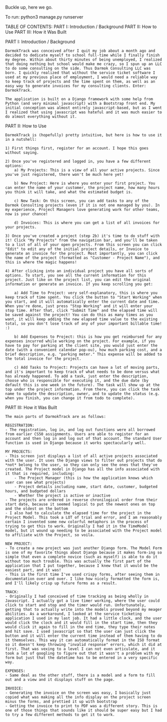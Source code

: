 Buckle up, here we go. 

To run: python3 manage.py runserver 

TABLE OF CONTENTS: 
PART I: Introduction / Background
PART II: How to Use 
PART III: How it Was Built 


PART I: Introduction / Background 

    DarmokTrack was conceived after I quit my job about a month ago and decided to dedicate myself to school full-time while I finally finish my degree. Within about thirty minutes of being unemployed, I realized that doing nothing but school would make me crazy, so I spun up an LLC to do some consulting on the side. Thus Darmok Consulting LLC was born. I quickly realized that without the service ticket software I used at my previous place of employment, I would need a reliable way to keep track of projects and the time spent on them, as well as an easy way to generate invoices for my consulting clients. Enter: DarmokTrack. 

    The application is built on a Django framework with some help from Python (and very minimal javascript) with a Bootstrap front end. My initial conception was almost entirely javascript-based, but as I went I realized that using javascript was hateful and it was much easier to do almost everything without it. 

PART II: How to Use

    DarmokTrack is (hopefully) pretty intuitive, but here is how to use it in a nutshell: 

    1) First things first, register for an account. I hope this goes without saying. 

    2) Once you've registered and logged in, you have a few different options: 
        a) My Projects: This is a view of all your active projects. Since you've just registered, there won't be much here yet! 
        
        b) New Project: Here is where you enter your first project. You can enter the name of your customer, the project name, how many hours you think it will take, and what the estimated budget is. 
        
        c) New Task: On this screen, you can add tasks to any of the Darmok Consulting projects (even if it is not one managed by you). In my experience, Project Managers love generating work for other teams, now is your chance! 
        
        d) Invoices: This is where you can get a list of all invoices for your projects. 

    3) Once you've created a project (step 2b) it's time to do stuff with it! Click "My Projects" from the navigation bar, and you'll be taken to a list of all of your open projects. From this screen you can click "Edit" to edit any of the initial project details, or Invoice to generate an invoice for the project. Most importantly, you can click the name of the project (formatted as "Customer - Project Name"), and this is where the magic happens! 

    4) After clicking into an individual project you have all sorts of options. To start, you see all the current information for this project. Just like on the project list, you can edit the original information or generate an invoice. If you keep scrolling you get: 

        a) Add Time to Project: very self-explanatory, this is where you keep track of time spent. You click the button to "Start Working" when you start, and it will automatically enter the current date and time. When you're done, just press "Stop Working" and it will enter your stop time. After that, click "Submit Time" and the elapsed time will be saved against the project! You can do this as many times as you want, it will keep adding the new elapsed time value to the existing total, so you don't lose track of any of your important billable time! :) 
        
        b) Add Expenses to Project: this is how you get reimbursed for any expenses incurred while working on the project. For example, if you have to pay for parking at the client site, you would just enter the date (with a convenient calendar pop-ou), how much parking cost, and a brief description, e.g. "parking meter." This expense will be added to the total invoice for the project. 
        
        c) Add Tasks to Project: Projects can have a lot of moving parts, and it's important to keep track of what needs to be done versus what has already happened. To add a task, just enter the description, choose who is responsible for executing it, and the due date (by default this is one week in the future). The task will show up at the top under the project information. From there, you can click the task name to update the description, owner, and to update the status (e.g. when you finish, you can change it from todo to complete). 

PART III: How it Was Built 

    The main parts of DarmokTrack are as follows: 

    REGISTRATION:
    - The registration, log in, and log out functions were all borrowed from earlier CS50 assignments. Users are able to register for an account and then log in and log out of that account. The standard User function is used in Django because it works spectacularly well.  

    MY PROJECTS:
    - This screen just displays a list of all active projects associated with the user. It uses the Django views to filter out projects that do *not* belong to the user, so they can only see the ones that they've created. The Project model in Django has all the info associated with it that is required, including: 
        - The Project Manager (this is how the application knows which user can see what projects) 
        - Project details including name, start date, customer, budgeted hours, and budgeted dollars
        - Whether the project is active or inactive 
    - The projects are ordered in reverse chronilogical order from their start date, because it seemed logical to put the newest ones on top and the oldest on the bottom
    - I also had to calculate the elapsed time for the project in the Project Model. This took a LOT of trial and error, and I am reasonably certain I invented some new colorful metaphors in the process of trying to get this to work. Originally I had it in the TimeModel model, but it wound up needing to be associated with the Project model to affiliate with the Project, so voila. 

    NEW PROJECT:
    - To create a new project was just another Django form. The Model Form is one of my favorite things about Django because it makes form-ing so simple that even a complete novice (such as myself) is able to do it without too much trouble. This was actually the first part of the application that I put together, because I knew that it would be the easiest part, and it was!
    - This is the first time I've used crispy forms, after seeing them in documentation over and over. I like how nicely formatted the form is, and I'll likely crisp up future forms as a result. 

    TRACK:
    - Originally I had conceived of time tracking as being wholly in Javascript. I actually got a live timer working, where the user could click to start and stop and the timer would run. Unfortunately, getting that to actually write into the models proved beyond my meager abilities. As a workaround, I looked at the service ticketing application I used in my last job. It had a little clock, and the user would click the clock and it would fill in the start time, then they would click it again to fill in the end time, they type their notes and hit save. I used javascript so that the user can just click the button and it will enter the current time instead of them having to do it themselves. This way it can automatically format in the ISO format so it doesn't keep throwing "invalid response" errors, which it did at first. That was vexing to a level I can not even articulate, and it took a lot of googling to figure out that it wasn't a problem with my form but just that the datetime has to be entered in a very specific way. 

    EXPENSES: 
    - Same deal as the other stuff, there is a model and a form to fill out and a view and it displays stuff on the page. 

    INVOICE:
    - Generating the invoice on the screen was easy, I basically just copied what was making all the info display on the project screen minus the forms, and prettied it up with bootstrap
    - Getting the invoice to print to PDF was a different story. This is one of those things that sounds like it should be super easy but I had to try a few different methods to get it to work. 
